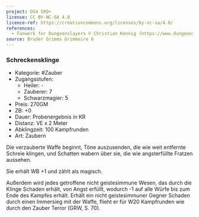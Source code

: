 ```yaml
---
project: DS4 SRD+
license: CC BY-NC-SA 4.0
licence-ref: https://creativecommons.org/licenses/by-nc-sa/4.0/
references: 
  - Fanwerk for Dungeonslayers © Christian Kennig (https://www.dungeonslayers.net/)
source: Bruder Grimms Grimmoire 6
---
```


### Schreckensklinge

- Kategorie: #Zauber
- Zugangsstufen:
  - Heiler: -
  - Zauberer: 7
  - Schwarzmagier: 5
- Preis: 270GM
- ZB: +0
- Dauer: Probenergebnis in KR
- Distanz: VE x 2 Meter
- Abklingzeit: 100 Kampfrunden
- Art: Zaubern

Die verzauberte Waffe beginnt, Töne auszusenden, die wie weit entfernte Schreie klingen, und Schatten wabern über sie, die wie angsterfüllte Fratzen aussehen.

Sie erhält WB +1 und zählt als magisch.

Außerdem wird jedes getroffene nicht geistesimmune Wesen, das durch die Klinge Schaden erhält, von Angst erfüllt, wodurch -1 auf alle Würfe bis zum Ende des Kampfes erhält. Erhält ein nicht geistesimmuner Gegner Schaden durch einen Immersieg mit der Waffe, flieht er für W20 Kampfrunden wie durch den Zauber Terror (GRW, S. 70).

